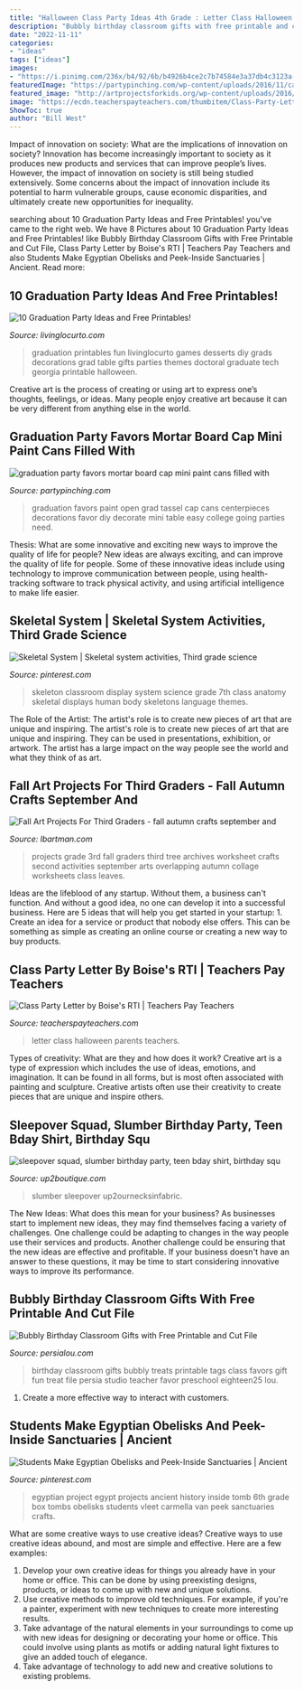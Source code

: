```yaml
---
title: "Halloween Class Party Ideas 4th Grade : Letter Class Halloween Parents Teachers"
description: "Bubbly birthday classroom gifts with free printable and cut file"
date: "2022-11-11"
categories:
- "ideas"
tags: ["ideas"]
images:
- "https://i.pinimg.com/236x/b4/92/6b/b4926b4ce2c7b74584e3a37db4c3123a--class-displays-classroom-displays.jpg?nii=t"
featuredImage: "https://partypinching.com/wp-content/uploads/2016/11/cache_4098887304.png"
featured_image: "http://artprojectsforkids.org/wp-content/uploads/2016/08/Overlapping-Tree-Collage.jpg"
image: "https://ecdn.teacherspayteachers.com/thumbitem/Class-Party-Letter-3136944-1493635930/original-3136944-1.jpg"
ShowToc: true
author: "Bill West"
---
```



Impact of innovation on society: What are the implications of innovation on society?
Innovation has become increasingly important to society as it produces new products and services that can improve people’s lives. However, the impact of innovation on society is still being studied extensively. Some concerns about the impact of innovation include its potential to harm vulnerable groups, cause economic disparities, and ultimately create new opportunities for inequality.

	

		
searching about 10 Graduation Party Ideas and Free Printables! you've came to the right web. We have 8 Pictures about 10 Graduation Party Ideas and Free Printables! like Bubbly Birthday Classroom Gifts with Free Printable and Cut File, Class Party Letter by Boise&#039;s RTI | Teachers Pay Teachers and also Students Make Egyptian Obelisks and Peek-Inside Sanctuaries | Ancient. Read more:
		
    
## 10 Graduation Party Ideas And Free Printables!

<img loading=lazy src="http://www.livinglocurto.com/wp-content/uploads/2014/04/10-graduation-party-ideas.jpg" onerror="this.onerror=null;this.src='https://tse4.mm.bing.net/th?id=OIP.v7JWdH7r6S_M7C4k6ndmbgHaLH&amp;pid=15.1';" alt="10 Graduation Party Ideas and Free Printables!">

_Source: livinglocurto.com_

>graduation printables fun livinglocurto games desserts diy grads decorations grad table gifts parties themes doctoral graduate tech georgia printable halloween. 

	

Creative art is the process of creating or using art to express one’s thoughts, feelings, or ideas. Many people enjoy creative art because it can be very different from anything else in the world.

    
## Graduation Party Favors Mortar Board Cap Mini Paint Cans Filled With

<img loading=lazy src="https://partypinching.com/wp-content/uploads/2016/11/cache_4098887304.png" onerror="this.onerror=null;this.src='https://tse3.mm.bing.net/th?id=OIP.u7jLjQ5tKBmwjR5qidElMQHaJ4&amp;pid=15.1';" alt="graduation party favors mortar board cap mini paint cans filled with">

_Source: partypinching.com_

>graduation favors paint open grad tassel cap cans centerpieces decorations favor diy decorate mini table easy college going parties need. 

	

Thesis: What are some innovative and exciting new ways to improve the quality of life for people?
New ideas are always exciting, and can improve the quality of life for people. Some of these innovative ideas include using technology to improve communication between people, using health-tracking software to track physical activity, and using artificial intelligence to make life easier.

    
## Skeletal System | Skeletal System Activities, Third Grade Science

<img loading=lazy src="https://i.pinimg.com/236x/b4/92/6b/b4926b4ce2c7b74584e3a37db4c3123a--class-displays-classroom-displays.jpg?nii=t" onerror="this.onerror=null;this.src='https://tse1.mm.bing.net/th?id=OIP.Ry2ZGBRH0OCjj5rpuXcuvwHaJ4&amp;pid=15.1';" alt="Skeletal System | Skeletal system activities, Third grade science">

_Source: pinterest.com_

>skeleton classroom display system science grade 7th class anatomy skeletal displays human body skeletons language themes. 

	

The Role of the Artist: The artist's role is to create new pieces of art that are unique and inspiring.
The artist's role is to create new pieces of art that are unique and inspiring. They can be used in presentations, exhibition, or artwork. The artist has a large impact on the way people see the world and what they think of as art.

    
## Fall Art Projects For Third Graders - Fall Autumn Crafts September And

<img loading=lazy src="http://artprojectsforkids.org/wp-content/uploads/2016/08/Overlapping-Tree-Collage.jpg" onerror="this.onerror=null;this.src='https://tse4.mm.bing.net/th?id=OIP.l2jXx1dsQA4IXeeI1ARThgHaHa&amp;pid=15.1';" alt="Fall Art Projects For Third Graders - fall autumn crafts september and">

_Source: lbartman.com_

>projects grade 3rd fall graders third tree archives worksheet crafts second activities september arts overlapping autumn collage worksheets class leaves. 

	

Ideas are the lifeblood of any startup. Without them, a business can't function. And without a good idea, no one can develop it into a successful business. Here are 5 ideas that will help you get started in your startup: 1. Create an idea for a service or product that nobody else offers. This can be something as simple as creating an online course or creating a new way to buy products. 
    
## Class Party Letter By Boise&#039;s RTI | Teachers Pay Teachers

<img loading=lazy src="https://ecdn.teacherspayteachers.com/thumbitem/Class-Party-Letter-3136944-1493635930/original-3136944-1.jpg" onerror="this.onerror=null;this.src='https://tse3.mm.bing.net/th?id=OIP._0Q0XjIaT96KuXbiwqKE_QAAAA&amp;pid=15.1';" alt="Class Party Letter by Boise&#039;s RTI | Teachers Pay Teachers">

_Source: teacherspayteachers.com_

>letter class halloween parents teachers. 

	

Types of creativity: What are they and how does it work?
Creative art is a type of expression which includes the use of ideas, emotions, and imagination. It can be found in all forms, but is most often associated with painting and sculpture. Creative artists often use their creativity to create pieces that are unique and inspire others.

    
## Sleepover Squad, Slumber Birthday Party, Teen Bday Shirt, Birthday Squ

<img loading=lazy src="http://cdn.shopify.com/s/files/1/1230/1286/products/il_fullxfull.1900686079_ottv_d0e06d7d-8fb8-4406-b48e-61be0271b3d3_grande.jpg?v=1571610737" onerror="this.onerror=null;this.src='https://tse2.mm.bing.net/th?id=OIP.nT0sVKuoE6x4qOcupigDGQAAAA&amp;pid=15.1';" alt="sleepover squad, slumber birthday party, teen bday shirt, birthday squ">

_Source: up2boutique.com_

>slumber sleepover up2ournecksinfabric. 

	

The New Ideas: What does this mean for your business?
As businesses start to implement new ideas, they may find themselves facing a variety of challenges. One challenge could be adapting to changes in the way people use their services and products. Another challenge could be ensuring that the new ideas are effective and profitable. If your business doesn't have an answer to these questions, it may be time to start considering innovative ways to improve its performance.

    
## Bubbly Birthday Classroom Gifts With Free Printable And Cut File

<img loading=lazy src="https://persialou.com/wp-content/uploads/2014/04/bubbles3.jpg" onerror="this.onerror=null;this.src='https://tse2.mm.bing.net/th?id=OIP.BSX5vUT3mytEfvl_ZpFj8gHaLG&amp;pid=15.1';" alt="Bubbly Birthday Classroom Gifts with Free Printable and Cut File">

_Source: persialou.com_

>birthday classroom gifts bubbly treats printable tags class favors gift fun treat file persia studio teacher favor preschool eighteen25 lou. 

	

1. Create a more effective way to interact with customers.

    
## Students Make Egyptian Obelisks And Peek-Inside Sanctuaries | Ancient

<img loading=lazy src="https://i.pinimg.com/736x/da/4c/62/da4c62b08ae6c4e925cefe53cbad769a--history-projects-school-projects.jpg" onerror="this.onerror=null;this.src='https://tse3.mm.bing.net/th?id=OIP.sCkIu5JCGWP0mrKX0UaPoAHaJ4&amp;pid=15.1';" alt="Students Make Egyptian Obelisks and Peek-Inside Sanctuaries | Ancient">

_Source: pinterest.com_

>egyptian project egypt projects ancient history inside tomb 6th grade box tombs obelisks students vleet carmella van peek sanctuaries crafts. 

	

What are some creative ways to use creative ideas?
Creative ways to use creative ideas abound, and most are simple and effective. Here are a few examples: 
1. Develop your own creative ideas for things you already have in your home or office. This can be done by using preexisting designs, products, or ideas to come up with new and unique solutions. 
2. Use creative methods to improve old techniques. For example, if you're a painter, experiment with new techniques to create more interesting results. 
3. Take advantage of the natural elements in your surroundings to come up with new ideas for designing or decorating your home or office. This could involve using plants as motifs or adding natural light fixtures to give an added touch of elegance. 
4. Take advantage of technology to add new and creative solutions to existing problems.

